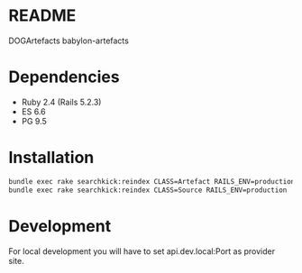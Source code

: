 # README
DOGArtefacts
babylon-artefacts

# Dependencies
* Ruby 2.4 (Rails 5.2.3)
* ES 6.6
* PG 9.5


# Installation
```bash
bundle exec rake searchkick:reindex CLASS=Artefact RAILS_ENV=production
bundle exec rake searchkick:reindex CLASS=Source RAILS_ENV=production
```


# Development
For local development you will have to set api.dev.local:Port as provider site. 
